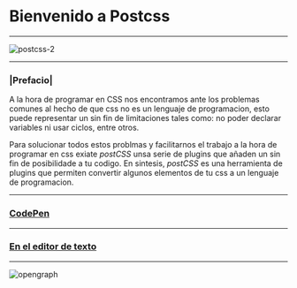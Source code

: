 # Bienvenido a Postcss
***********
![postcss-2](https://cloud.githubusercontent.com/assets/23077669/24434133/d7b3ab6e-13ea-11e7-8ec5-c40565c7d3da.png)
*************
### |Prefacio|  
 A la hora de programar en CSS nos encontramos ante los problemas comunes al hecho de que css no es un lenguaje de programacion, esto puede representar un sin fin de limitaciones tales como: no poder declarar variables ni usar ciclos, entre otros.  

Para solucionar todos estos problmas y facilitarnos el trabajo a la hora de programar en css exiate *postCSS* unsa serie de plugins que añaden un sin fin de posibilidade a tu codigo. En sintesis,  *postCSS* es una herramienta de plugins que permiten convertir algunos elementos de tu css a un lenguaje de programacion.  
************************

### [CodePen](https://github.com/juanmoguel/Introducci-n-a-Postcss/blob/master/CodePen.md)

**********

### [En el editor de texto](https://github.com/juanmoguel/Materiales/blob/patch-1/Talleres/Bienvenidos%20a%20Postcss/En%20un%20editor%20de%20texto.md)
*************  
  
    
      
      
![opengraph](https://cloud.githubusercontent.com/assets/23077669/24434159/128d8fca-13eb-11e7-8cb3-3e4cd917e6eb.jpg)
